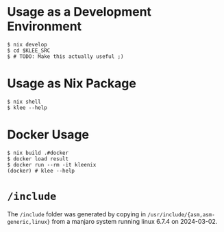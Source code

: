 # Usage as a Development Environment
```console
$ nix develop
$ cd $KLEE_SRC
$ # TODO: Make this actually useful ;)
```

# Usage as Nix Package
```console
$ nix shell
$ klee --help
```

# Docker Usage
```console
$ nix build .#docker
$ docker load result
$ docker run --rm -it kleenix
(docker) # klee --help
```

# `/include`
The `/include` folder was generated by copying in `/usr/include/{asm,asm-generic,linux}` from a manjaro system running linux 6.7.4 on 2024-03-02.